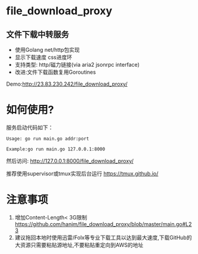 # file_download_proxy
文件下载中转服务
------------
- 使用Golang net/http包实现
- 显示下载速度 css进度环
- 支持类型: http/磁力链接(via aria2 jsonrpc interface)
- 改进:文件下载函数复用Goroutines

Demo:http://23.83.230.242/file_download_proxy/

# 如何使用?
服务启动代码如下：
```shell
Usage: go run main.go addr:port

Example:go run main.go 127.0.0.1:8000
```
然后访问: http://127.0.0.1:8000/file_download_proxy/

推荐使用supervisor或tmux实现后台运行 https://tmux.github.io/

# 注意事项
1. 增加Content-Length< 3G限制
https://github.com/hanjm/file_download_proxy/blob/master/main.go#L23
2. 建议拖回本地时使用迅雷/Folx等专业下载工具以达到最大速度,下载GitHub的大资源只需要粘贴源地址,不要粘贴重定向到AWS的地址
